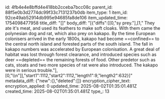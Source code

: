 id: 4fb4e4e8bffd4e418bb2cceba7bcc08c
parent_id: 88f5e0b3d2774dc99f33c7131237b0db
item_type: 1
item_id: 92ce49ab52914db995e94685fa8de106
item_updated_time: 1754098477958
title_diff: "[]"
body_diff: "[{\"diffs\":[[0,\"sy prey.\"],[1,\" They ate it's meat, and used its feathers to make soft cloaks. With them came the polynesian dog and rat, which also prey on kakapo. By the time European colonisers arrived in the early 1800s, kakapo had become ==confined== to the central north island and forested parts of the south island. The fall in kakapo numbers was accelerated by European colonisation. A great deal of habitat was lost through forest clearance,  and introduced species such as deer ==depleted== the remaining forests of food. Other predetor such as cats, stoats and two more species of rat were also introduced. The kakapo were in serious trouble.\"],[0,\"\\\n\"]],\"start1\":1112,\"start2\":1112,\"length1\":9,\"length2\":632}]"
metadata_diff: {"new":{},"deleted":[]}
encryption_cipher_text: 
encryption_applied: 0
updated_time: 2025-08-02T01:35:01.481Z
created_time: 2025-08-02T01:35:01.481Z
type_: 13